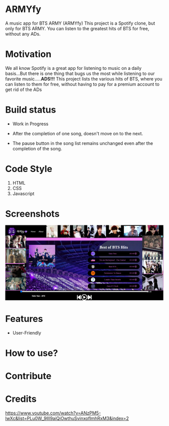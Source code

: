 # ARMYfy
A music app for BTS ARMY (ARMYfy)
This project is a Spotify clone, but only for BTS ARMY.
You can listen to the greatest hits of BTS for free, without any ADs.

# Motivation
We all know Spotify is a great app for listening to music on a daily basis...But there is one thing that bugs us the most while listening to our favorite
music.....**ADS!!!** 
This project lists the various hits of BTS, where you can listen to them for free, without having to pay for a premium account to get rid of the ADs

# Build status
- Work in Progress
* After the completion of one song, doesn't move on to the next.
+ The pause button in the song list remains unchanged even after the completion of the song.

# Code Style

1. HTML
2. CSS
3. Javascript

# Screenshots
![Screenshot of the website's layout](https://github.com/Chinmayi9703/ARMYfy/blob/main/images/Screenshot.png)

# Features

- User-Friendly

# How to use?

# Contribute

# Credits

https://www.youtube.com/watch?v=ANzPM5-lwXc&list=PLu0W_9lII9aiQiOwthuSvinxoflmhRxM3&index=2
